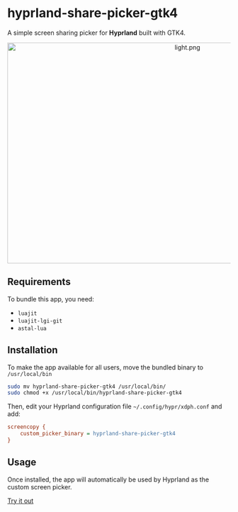 # hyprland-share-picker-gtk4

A simple screen sharing picker for **Hyprland** built with GTK4.

<div align="center">
  <img width="797" height="498" alt="light.png" src="https://github.com/user-attachments/assets/42c3bec4-c512-433d-9a6b-39838ded0c48" />
</div>

## Requirements

To bundle this app, you need:

- `luajit` 
- `luajit-lgi-git`
- `astal-lua`

## Installation

To make the app available for all users, move the bundled binary to `/usr/local/bin`

```bash
sudo mv hyprland-share-picker-gtk4 /usr/local/bin/
sudo chmod +x /usr/local/bin/hyprland-share-picker-gtk4
````

Then, edit your Hyprland configuration file `~/.config/hypr/xdph.conf` and add:

```ini
screencopy {
    custom_picker_binary = hyprland-share-picker-gtk4
}
```

## Usage

Once installed, the app will automatically be used by Hyprland as the custom screen picker. 

[Try it out](https://mozilla.github.io/webrtc-landing/gum_test.html)
